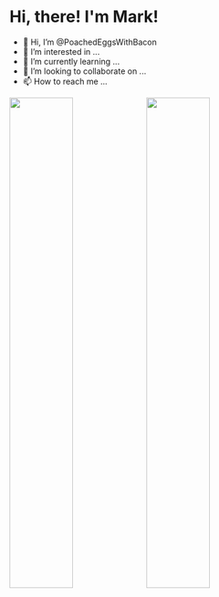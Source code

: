 # Hi, there! I'm Mark!

- 👋 Hi, I’m @PoachedEggsWithBacon
- 👀 I’m interested in ...
- 🌱 I’m currently learning ...
- 💞️ I’m looking to collaborate on ...
- 📫 How to reach me ...

<!---
PoachedEggsWithBacon/PoachedEggsWithBacon is a ✨ special ✨ repository because its `README.md` (this file) appears on your GitHub profile.
You can click the Preview link to take a look at your changes.
--->

<img align="left" width="47%" src="https://github-readme-stats.vercel.app/api?username=PoachedEggsWithBacon&show_icons=true&theme=merko" />

<img align="left" width="47%" src="https://github-readme-stats.vercel.app/api/top-langs/?username=PoachedEggsWithBacon&langs_count=8&layout=compact" />
